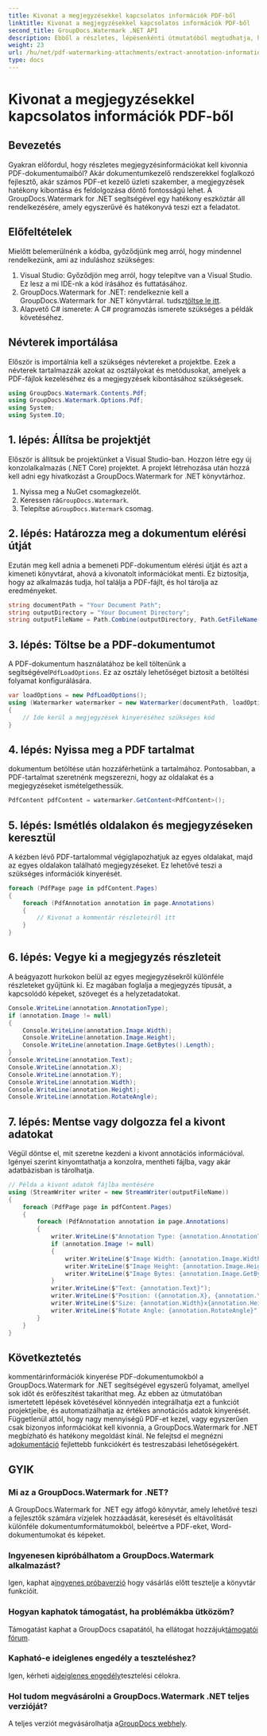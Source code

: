 ```yaml
---
title: Kivonat a megjegyzésekkel kapcsolatos információk PDF-ből
linktitle: Kivonat a megjegyzésekkel kapcsolatos információk PDF-ből
second_title: GroupDocs.Watermark .NET API
description: Ebből a részletes, lépésenkénti útmutatóból megtudhatja, hogyan bonthat ki megjegyzésadatokat PDF-dokumentumokból a GroupDocs.Watermark for .NET segítségével.
weight: 23
url: /hu/net/pdf-watermarking-attachments/extract-annotation-information-pdf/
type: docs
---
```

# Kivonat a megjegyzésekkel kapcsolatos információk PDF-ből

## Bevezetés
Gyakran előfordul, hogy részletes megjegyzésinformációkat kell kivonnia PDF-dokumentumaiból? Akár dokumentumkezelő rendszerekkel foglalkozó fejlesztő, akár számos PDF-et kezelő üzleti szakember, a megjegyzések hatékony kibontása és feldolgozása döntő fontosságú lehet. A GroupDocs.Watermark for .NET segítségével egy hatékony eszköztár áll rendelkezésére, amely egyszerűvé és hatékonyvá teszi ezt a feladatot.
## Előfeltételek
Mielőtt belemerülnénk a kódba, győződjünk meg arról, hogy mindennel rendelkezünk, ami az induláshoz szükséges:
1. Visual Studio: Győződjön meg arról, hogy telepítve van a Visual Studio. Ez lesz a mi IDE-nk a kód írásához és futtatásához.
2.  GroupDocs.Watermark for .NET: rendelkeznie kell a GroupDocs.Watermark for .NET könyvtárral. tudsz[töltse le itt](https://releases.groupdocs.com/Watermark/net/).
3. Alapvető C# ismerete: A C# programozás ismerete szükséges a példák követéséhez.
## Névterek importálása
Először is importálnia kell a szükséges névtereket a projektbe. Ezek a névterek tartalmazzák azokat az osztályokat és metódusokat, amelyek a PDF-fájlok kezeléséhez és a megjegyzések kibontásához szükségesek.
```csharp
using GroupDocs.Watermark.Contents.Pdf;
using GroupDocs.Watermark.Options.Pdf;
using System;
using System.IO;
```
## 1. lépés: Állítsa be projektjét
Először is állítsuk be projektünket a Visual Studio-ban. Hozzon létre egy új konzolalkalmazás (.NET Core) projektet. A projekt létrehozása után hozzá kell adni egy hivatkozást a GroupDocs.Watermark for .NET könyvtárhoz.
1. Nyissa meg a NuGet csomagkezelőt.
2.  Keressen rá`GroupDocs.Watermark`.
3.  Telepítse a`GroupDocs.Watermark` csomag.
## 2. lépés: Határozza meg a dokumentum elérési útját
Ezután meg kell adnia a bemeneti PDF-dokumentum elérési útját és azt a kimeneti könyvtárat, ahová a kivonatolt információkat menti. Ez biztosítja, hogy az alkalmazás tudja, hol találja a PDF-fájlt, és hol tárolja az eredményeket.
```csharp
string documentPath = "Your Document Path";
string outputDirectory = "Your Document Directory";
string outputFileName = Path.Combine(outputDirectory, Path.GetFileName(documentPath));
```
## 3. lépés: Töltse be a PDF-dokumentumot
 A PDF-dokumentum használatához be kell töltenünk a segítségével`PdfLoadOptions`. Ez az osztály lehetőséget biztosít a betöltési folyamat konfigurálására.
```csharp
var loadOptions = new PdfLoadOptions();
using (Watermarker watermarker = new Watermarker(documentPath, loadOptions))
{
    // Ide kerül a megjegyzések kinyeréséhez szükséges kód
}
```
## 4. lépés: Nyissa meg a PDF tartalmat
dokumentum betöltése után hozzáférhetünk a tartalmához. Pontosabban, a PDF-tartalmat szeretnénk megszerezni, hogy az oldalakat és a megjegyzéseket ismételgethessük.
```csharp
PdfContent pdfContent = watermarker.GetContent<PdfContent>();
```
## 5. lépés: Ismétlés oldalakon és megjegyzéseken keresztül
A kézben lévő PDF-tartalommal végiglapozhatjuk az egyes oldalakat, majd az egyes oldalakon található megjegyzéseket. Ez lehetővé teszi a szükséges információk kinyerését.
```csharp
foreach (PdfPage page in pdfContent.Pages)
{
    foreach (PdfAnnotation annotation in page.Annotations)
    {
        // Kivonat a kommentár részleteiről itt
    }
}
```
## 6. lépés: Vegye ki a megjegyzés részleteit
A beágyazott hurkokon belül az egyes megjegyzésekről különféle részleteket gyűjtünk ki. Ez magában foglalja a megjegyzés típusát, a kapcsolódó képeket, szöveget és a helyzetadatokat.
```csharp
Console.WriteLine(annotation.AnnotationType);
if (annotation.Image != null)
{
    Console.WriteLine(annotation.Image.Width);
    Console.WriteLine(annotation.Image.Height);
    Console.WriteLine(annotation.Image.GetBytes().Length);
}
Console.WriteLine(annotation.Text);
Console.WriteLine(annotation.X);
Console.WriteLine(annotation.Y);
Console.WriteLine(annotation.Width);
Console.WriteLine(annotation.Height);
Console.WriteLine(annotation.RotateAngle);
```
## 7. lépés: Mentse vagy dolgozza fel a kivont adatokat
Végül döntse el, mit szeretne kezdeni a kivont annotációs információval. Igényei szerint kinyomtathatja a konzolra, mentheti fájlba, vagy akár adatbázisban is tárolhatja.
```csharp
// Példa a kivont adatok fájlba mentésére
using (StreamWriter writer = new StreamWriter(outputFileName))
{
    foreach (PdfPage page in pdfContent.Pages)
    {
        foreach (PdfAnnotation annotation in page.Annotations)
        {
            writer.WriteLine($"Annotation Type: {annotation.AnnotationType}");
            if (annotation.Image != null)
            {
                writer.WriteLine($"Image Width: {annotation.Image.Width}");
                writer.WriteLine($"Image Height: {annotation.Image.Height}");
                writer.WriteLine($"Image Bytes: {annotation.Image.GetBytes().Length}");
            }
            writer.WriteLine($"Text: {annotation.Text}");
            writer.WriteLine($"Position: ({annotation.X}, {annotation.Y})");
            writer.WriteLine($"Size: {annotation.Width}x{annotation.Height}");
            writer.WriteLine($"Rotate Angle: {annotation.RotateAngle}");
        }
    }
}
```
## Következtetés
kommentárinformációk kinyerése PDF-dokumentumokból a GroupDocs.Watermark for .NET segítségével egyszerű folyamat, amellyel sok időt és erőfeszítést takaríthat meg. Az ebben az útmutatóban ismertetett lépések követésével könnyedén integrálhatja ezt a funkciót projektjeibe, és automatizálhatja az értékes annotációs adatok kinyerését.
 Függetlenül attól, hogy nagy mennyiségű PDF-et kezel, vagy egyszerűen csak bizonyos információkat kell kivonnia, a GroupDocs.Watermark for .NET megbízható és hatékony megoldást kínál. Ne felejtsd el megnézni a[dokumentáció](https://tutorials.groupdocs.com/Watermark/net/) fejlettebb funkciókért és testreszabási lehetőségekért.
## GYIK
### Mi az a GroupDocs.Watermark for .NET?
A GroupDocs.Watermark for .NET egy átfogó könyvtár, amely lehetővé teszi a fejlesztők számára vízjelek hozzáadását, keresését és eltávolítását különféle dokumentumformátumokból, beleértve a PDF-eket, Word-dokumentumokat és képeket.
### Ingyenesen kipróbálhatom a GroupDocs.Watermark alkalmazást?
 Igen, kaphat a[ingyenes próbaverzió](https://releases.groupdocs.com/) hogy vásárlás előtt tesztelje a könyvtár funkcióit.
### Hogyan kaphatok támogatást, ha problémákba ütközöm?
 Támogatást kaphat a GroupDocs csapatától, ha ellátogat hozzájuk[támogatói fórum](https://forum.groupdocs.com/c/watermark/19).
### Kapható-e ideiglenes engedély a teszteléshez?
 Igen, kérheti a[ideiglenes engedély](https://purchase.groupdocs.com/temporary-license/)tesztelési célokra.
### Hol tudom megvásárolni a GroupDocs.Watermark .NET teljes verzióját?
 A teljes verziót megvásárolhatja a[GroupDocs webhely](https://purchase.groupdocs.com/buy).